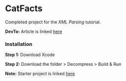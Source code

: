 # CatFacts

Completed project for the _XML Parsing_ tutorial.

**DevTo:** Article is linked [here](https://dev.to/midhetfatema94/xml-parsing-51e7-temp-slug-1034829?preview=89e52e2597b7c75689bc8892aa18bf5b3462fbfe559c6d10e2cbb7739309efe7246505ebdda24dcefec061d9caedde7ee786f6807f95eef9a44fc81b)

### Installation

**Step 1:** Download Xcode

**Step 2:** Download the folder > Decompress > Build & Run

**Note:** Starter project is linked [here]()
